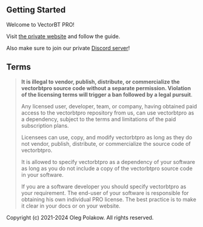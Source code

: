 ## Getting Started

Welcome to VectorBT PRO!

Visit [the private website](https://github.com/polakowo/vectorbt.pro/blob/pvt-links/README.md) and follow the guide.

Also make sure to join our private [Discord server](https://discord.gg/eQ9sVr5vb9)!

## Terms

> __It is illegal to vendor, publish, distribute, or commercialize the vectorbtpro source code without 
a separate permission. Violation of the licensing terms will trigger a ban followed by a legal pursuit__.
> 
> Any licensed user, developer, team, or company, having obtained paid access to the vectorbtpro 
repository from us, can use vectorbtpro as a dependency, subject to the terms and limitations 
of the paid subscription plans.
> 
> Licensees can use, copy, and modify vectorbtpro as long as they do not vendor, publish, distribute, 
or commercialize the source code of vectorbtpro.
> 
> It is allowed to specify vectorbtpro as a dependency of your software as long as you 
do not include a copy of the vectorbtpro source code in your software.
> 
> If you are a software developer you should specify vectorbtpro as your requirement. 
The end-user of your software is responsible for obtaining his own individual PRO license. 
The best practice is to make it clear in your docs or on your website.

Copyright (c) 2021-2024 Oleg Polakow. All rights reserved.
